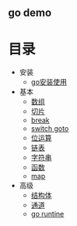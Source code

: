 ## go demo

# 目录
- 安装
    - [go安装使用](doc/7.1.md)
- 基本
    - [数组](base/array.go)
    - [切片](base/slice.go)
    - [break](base/break.go)
    - [switch goto](base/switch_goto.go)
    - [位运算](base/bit.go)
    - [链表](base/list.go)
    - [字符串](base/str.go)
    - [函数](base/func.go)
    - [map](base/map.go)
- 高级
    - [结构体](base/struct.go)
    - [通道](base/chan.go)
    - [go runtine](base/runtine.go)
